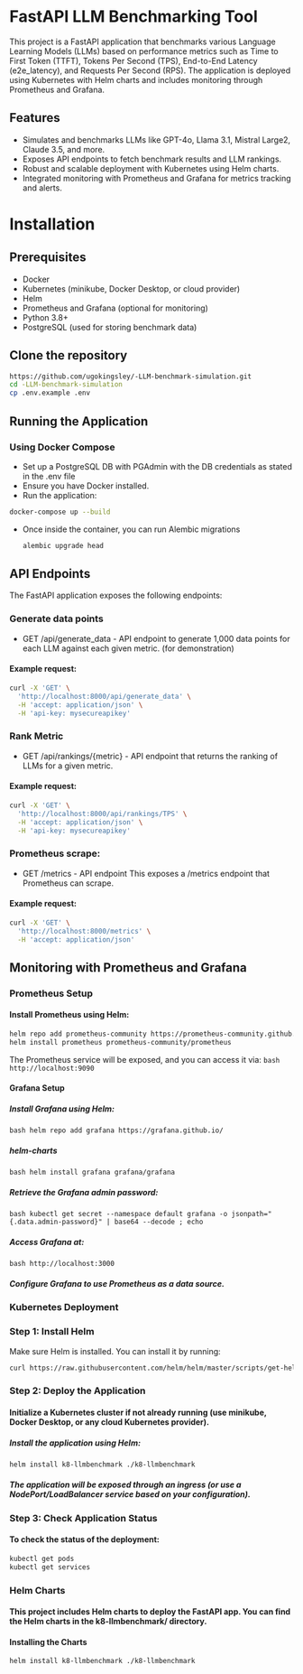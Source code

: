 
# FastAPI LLM Benchmarking Tool

This project is a FastAPI application that benchmarks various Language Learning Models (LLMs) based on performance metrics such as Time to First Token (TTFT), Tokens Per Second (TPS), End-to-End Latency (e2e_latency), and Requests Per Second (RPS). The application is deployed using Kubernetes with Helm charts and includes monitoring through Prometheus and Grafana.

## Features
- Simulates and benchmarks LLMs like GPT-4o, Llama 3.1, Mistral Large2, Claude 3.5, and more.
- Exposes API endpoints to fetch benchmark results and LLM rankings.
- Robust and scalable deployment with Kubernetes using Helm charts.
- Integrated monitoring with Prometheus and Grafana for metrics tracking and alerts.


# Installation
## Prerequisites
- Docker
- Kubernetes (minikube, Docker Desktop, or cloud provider)
- Helm
- Prometheus and Grafana (optional for monitoring)
- Python 3.8+
- PostgreSQL (used for storing benchmark data)

## Clone the repository
```bash
https://github.com/ugokingsley/-LLM-benchmark-simulation.git
cd -LLM-benchmark-simulation
cp .env.example .env
```

## Running the Application
### Using Docker Compose
- Set up a PostgreSQL DB with PGAdmin with the DB credentials as stated in the .env file
- Ensure you have Docker installed.
- Run the application:

```bash
docker-compose up --build
```
- Once inside the container, you can run Alembic migrations 
  ```bash
  alembic upgrade head
  ```
## API Endpoints
The FastAPI application exposes the following endpoints:

### Generate data points
- GET /api/generate_data -  API endpoint to generate 1,000 data points for each LLM against each given metric.
(for demonstration)

#### Example request:
```bash
curl -X 'GET' \
  'http://localhost:8000/api/generate_data' \
  -H 'accept: application/json' \
  -H 'api-key: mysecureapikey'
```

### Rank Metric
- GET /api/rankings/{metric} -  API endpoint that returns the ranking of LLMs for a given metric.

#### Example request:
```bash
curl -X 'GET' \
  'http://localhost:8000/api/rankings/TPS' \
  -H 'accept: application/json' \
  -H 'api-key: mysecureapikey'
```

### Prometheus scrape:
- GET /metrics -  API endpoint This exposes a /metrics endpoint that Prometheus can scrape.

#### Example request:
```bash
curl -X 'GET' \
  'http://localhost:8000/metrics' \
  -H 'accept: application/json'
```


## Monitoring with Prometheus and Grafana
### Prometheus Setup
#### Install Prometheus using Helm:
```bash
helm repo add prometheus-community https://prometheus-community.github.io/helm-charts
helm install prometheus prometheus-community/prometheus
```

The Prometheus service will be exposed, and you can access it via:
```bash http://localhost:9090```

#### Grafana Setup
##### Install Grafana using Helm:

```bash helm repo add grafana https://grafana.github.io/ ```

##### helm-charts
```bash helm install grafana grafana/grafana```

##### Retrieve the Grafana admin password:

```bash kubectl get secret --namespace default grafana -o jsonpath="{.data.admin-password}" | base64 --decode ; echo```

##### Access Grafana at:
```bash http://localhost:3000 ```

##### Configure Grafana to use Prometheus as a data source.


### Kubernetes Deployment
### Step 1: Install Helm
Make sure Helm is installed. You can install it by running:
```bash 
curl https://raw.githubusercontent.com/helm/helm/master/scripts/get-helm-3 | bash

```

### Step 2: Deploy the Application
#### Initialize a Kubernetes cluster if not already running (use minikube, Docker Desktop, or any cloud Kubernetes provider).

##### Install the application using Helm:
```bash
helm install k8-llmbenchmark ./k8-llmbenchmark
 ```

##### The application will be exposed through an ingress (or use a NodePort/LoadBalancer service based on your configuration).

### Step 3: Check Application Status
#### To check the status of the deployment:
```bash
kubectl get pods
kubectl get services
 ```

### Helm Charts
#### This project includes Helm charts to deploy the FastAPI app. You can find the Helm charts in the k8-llmbenchmark/ directory.

#### Installing the Charts
```bash
helm install k8-llmbenchmark ./k8-llmbenchmark

 ```

